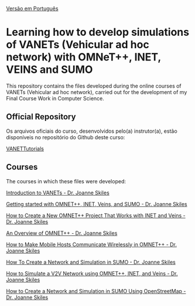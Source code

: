 [Versão em Português](README.md)

# Learning how to develop simulations of VANETs (Vehicular ad hoc network) with OMNeT++, INET, VEINS and SUMO

This repository contains the files developed during the online courses of VANETs (Vehicular ad hoc network), carried out for the development of my Final Course Work in Computer Science.

## Official Repository

Os arquivos oficiais do curso, desenvolvidos pelo(a) instrutor(a), estão disponíveis no repositório do Github deste curso:

[VANETTutorials](https://github.com/chaotictoejam/VANETTutorials)

## Courses

The courses in which these files were developed:

[Introduction to VANETs - Dr. Joanne Skiles](https://www.youtube.com/watch?v=tCs-K9AkDrQ&list=PLaBPUIXZ8s4AwAk5EelikvvyG4EzX2hpx&index=1&pp=iAQB)

[Getting started with OMNET++, INET, Veins, and SUMO - Dr. Joanne Skiles](https://www.youtube.com/watch?v=PfAWhrmoYgM&list=PLaBPUIXZ8s4AwAk5EelikvvyG4EzX2hpx&index=2&pp=iAQB)

[How to Create a New OMNET++ Project That Works with INET and Veins - Dr. Joanne Skiles](https://www.youtube.com/watch?v=mGvhbrw05sQ&list=PLaBPUIXZ8s4AwAk5EelikvvyG4EzX2hpx&index=3&pp=iAQB)

[An Overview of OMNET++ - Dr. Joanne Skiles](https://www.youtube.com/watch?v=Ez8tTS9iXe4&list=PLaBPUIXZ8s4AwAk5EelikvvyG4EzX2hpx&index=4&pp=iAQB)

[How to Make Mobile Hosts Communicate Wirelessly in OMNET++ - Dr. Joanne Skiles](https://www.youtube.com/watch?v=9xDqjRd1DpA&list=PLaBPUIXZ8s4AwAk5EelikvvyG4EzX2hpx&index=5&pp=iAQB)

[How To Create a Network and Simulation in SUMO - Dr. Joanne Skiles](https://www.youtube.com/watch?v=eXW4D32ePpE&list=PLaBPUIXZ8s4AwAk5EelikvvyG4EzX2hpx&index=6&pp=iAQB)

[How to Simulate a V2V Network using OMNET++, INET, and Veins - Dr. Joanne Skiles](https://www.youtube.com/watch?v=6GG1rPvfagU&list=PLaBPUIXZ8s4AwAk5EelikvvyG4EzX2hpx&index=7&pp=iAQB)

[How to Create a Network and Simulation in SUMO Using OpenStreetMap - Dr. Joanne Skiles](https://www.youtube.com/watch?v=wZycufsTEGU&list=PLaBPUIXZ8s4AwAk5EelikvvyG4EzX2hpx&index=8&pp=iAQB)